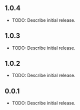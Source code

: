 ## 1.0.4

* TODO: Describe initial release.

## 1.0.3

* TODO: Describe initial release.

## 1.0.2

* TODO: Describe initial release.

## 0.0.1

* TODO: Describe initial release.
